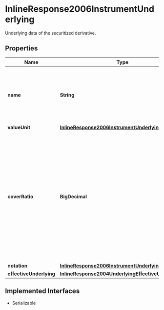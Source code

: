 

# InlineResponse2006InstrumentUnderlying

Underlying data of the securitized derivative.

## Properties

Name | Type | Description | Notes
------------ | ------------- | ------------- | -------------
**name** | **String** | Name of the underlying, provided also if there is no notation for the underlying. |  [optional]
**valueUnit** | [**InlineResponse2006InstrumentUnderlyingValueUnit**](InlineResponse2006InstrumentUnderlyingValueUnit.md) |  |  [optional]
**coverRatio** | **BigDecimal** | Cover ratio. It indicates the number of units of the underlying to which the securitized derivative refers. If the underlying is a bond the cover ratio represents the value of one percentage point.  |  [optional]
**notation** | [**InlineResponse2006InstrumentUnderlyingNotation**](InlineResponse2006InstrumentUnderlyingNotation.md) |  |  [optional]
**effectiveUnderlying** | [**InlineResponse2004UnderlyingEffectiveUnderlying**](InlineResponse2004UnderlyingEffectiveUnderlying.md) |  |  [optional]


## Implemented Interfaces

* Serializable


